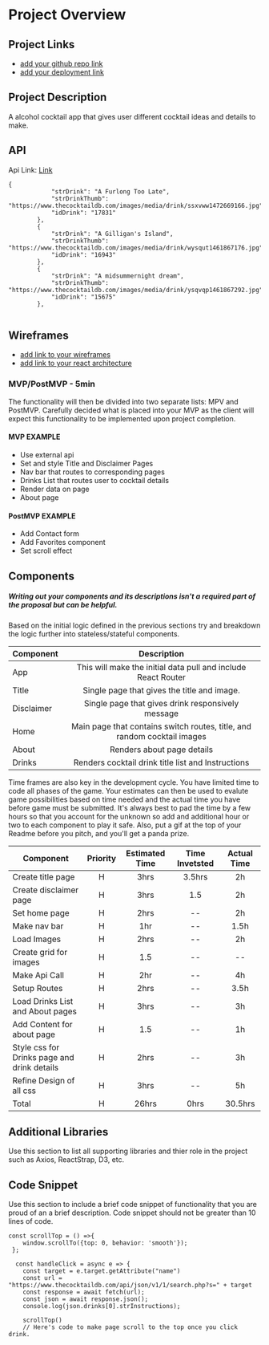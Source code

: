 # Project Overview

## Project Links

- [add your github repo link](https://github.com/Ahart12/App-Project-2[])
- [add your deployment link](https://tipsy-turnup.netlify.app/)

## Project Description

A alcohol cocktail app that gives user different cocktail ideas and details to make.

## API


Api Link:
[Link](https://www.thecocktaildb.com/api/json/v1/1/filter.php?a=Alcoholic)
```
{
            "strDrink": "A Furlong Too Late",
            "strDrinkThumb": "https://www.thecocktaildb.com/images/media/drink/ssxvww1472669166.jpg",
            "idDrink": "17831"
        },
        {
            "strDrink": "A Gilligan's Island",
            "strDrinkThumb": "https://www.thecocktaildb.com/images/media/drink/wysqut1461867176.jpg",
            "idDrink": "16943"
        },
        {
            "strDrink": "A midsummernight dream",
            "strDrinkThumb": "https://www.thecocktaildb.com/images/media/drink/ysqvqp1461867292.jpg",
            "idDrink": "15675"
        },
     
```


## Wireframes



- [add link to your wireframes](https://res.cloudinary.com/dz449ufvx/image/upload/v1593160330/react%20wireframe/IMG_0992_llxdpq.jpg)
- [add link to your react architecture](https://res.cloudinary.com/dz449ufvx/image/upload/v1593160360/react%20wireframe/IMG_0994_qqtb7h.jpg)


### MVP/PostMVP - 5min

The functionality will then be divided into two separate lists: MPV and PostMVP.  Carefully decided what is placed into your MVP as the client will expect this functionality to be implemented upon project completion.  

#### MVP EXAMPLE
- Use external api
- Set and style Title and Disclaimer Pages 
- Nav bar that routes to corresponding pages
- Drinks List that routes user to cocktail details
- Render data on page 
- About page

#### PostMVP EXAMPLE

- Add Contact form
- Add Favorites component
- Set scroll effect

## Components
##### Writing out your components and its descriptions isn't a required part of the proposal but can be helpful.

Based on the initial logic defined in the previous sections try and breakdown the logic further into stateless/stateful components. 

| Component | Description | 
| --- | :---: |  
| App | This will make the initial data pull and include React Router| 
| Title | Single page that gives the title and image. | 
| Disclaimer | Single page that gives drink responsively message | 
| Home| Main page that contains switch routes, title, and random cocktail images | 
| About | Renders about page details|
| Drinks | Renders cocktail drink title list and Instructions |



Time frames are also key in the development cycle.  You have limited time to code all phases of the game.  Your estimates can then be used to evalute game possibilities based on time needed and the actual time you have before game must be submitted. It's always best to pad the time by a few hours so that you account for the unknown so add and additional hour or two to each component to play it safe. Also, put a gif at the top of your Readme before you pitch, and you'll get a panda prize.

| Component | Priority | Estimated Time | Time Invetsted | Actual Time |
| --- | :---: |  :---: | :---: | :---: |
| Create title page | H | 3hrs| 3.5hrs | 2h |
| Create disclaimer page | H | 3hrs| 1.5 | 2h |
| Set home page | H | 2hrs | -- | 2h |
| Make nav bar | H | 1hr | -- | 1.5h |
| Load Images | H | 2hrs | -- | 2h |
| Create grid for images | H | 1.5 | -- | -- |
| Make Api Call | H | 2hr | -- | 4h |
| Setup Routes | H | 2hrs | -- | 3.5h |
| Load Drinks List and About pages | H | 3hrs | -- | 3h |
| Add Content for about page | H | 1.5 | -- | 1h |
| Style css for Drinks page and drink details | H | 2hrs | -- | 3h |
| Refine Design of all css | H | 3hrs | -- | 5h |
| Total | H | 26hrs| 0hrs | 30.5hrs |

## Additional Libraries
 Use this section to list all supporting libraries and thier role in the project such as Axios, ReactStrap, D3, etc. 

## Code Snippet

Use this section to include a brief code snippet of functionality that you are proud of an a brief description.  Code snippet should not be greater than 10 lines of code. 

```
const scrollTop = () =>{
    window.scrollTo({top: 0, behavior: 'smooth'});
 };

  const handleClick = async e => {
    const target = e.target.getAttribute("name")
    const url = "https://www.thecocktaildb.com/api/json/v1/1/search.php?s=" + target
    const response = await fetch(url);
    const json = await response.json();
    console.log(json.drinks[0].strInstructions);

    scrollTop()
    // Here's code to make page scroll to the top once you click drink.
```
